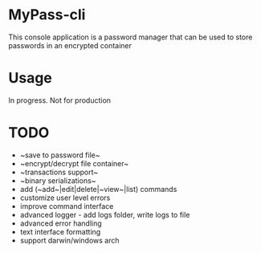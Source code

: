# MyPass-cli

This console application is a password manager that can be used to store passwords in an encrypted container

# Usage
In progress. Not for production

# TODO
* ~save to password file~
* ~encrypt/decrypt file container~
* ~transactions support~
* ~binary serializations~
* add (~add~|edit|delete|~view~|list) commands
* customize user level errors
* improve command interface
* advanced logger - add logs folder, write logs to file
* advanced error handling
* text interface formatting
* support darwin/windows arch


